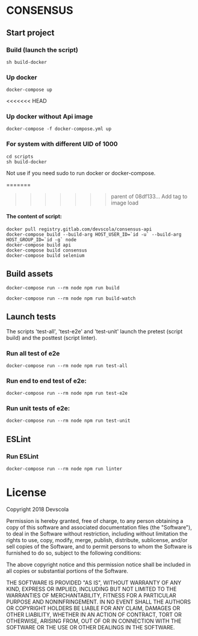 # CONSENSUS

## Start project

### Build (launch the script)

`sh build-docker`


### Up docker

`docker-compose up`


<<<<<<< HEAD
### Up docker without Api image

`docker-compose -f docker-compose.yml up`


### For system with different UID of 1000

~~~
cd scripts
sh build-docker
~~~

Not use if you need sudo to run docker or docker-compose.


=======
>>>>>>> parent of 08df133... Add tag to image load
#### The content of script:

~~~
docker pull registry.gitlab.com/devscola/consensus-api
docker-compose build --build-arg HOST_USER_ID=`id -u` --build-arg HOST_GROUP_ID=`id -g` node
docker-compose build api
docker-compose build consensus
docker-compose build selenium
~~~


## Build assets

`docker-compose run --rm node npm run build`

`docker-compose run --rm node npm run build-watch`


## Launch tests

The scripts 'test-all', 'test-e2e' and 'test-unit' launch the pretest (script build) and the posttest (script linter).


### Run all test of e2e

`docker-compose run --rm node npm run test-all`


### Run end to end test of e2e:

`docker-compose run --rm node npm run test-e2e`


### Run unit tests of e2e:

`docker-compose run --rm node npm run test-unit`


## ESLint

### Run ESLint

`docker-compose run --rm node npm run linter`


# License

Copyright 2018 Devscola

Permission is hereby granted, free of charge, to any person obtaining a copy of this software and associated documentation files (the "Software"), to deal in the Software without restriction, including without limitation the rights to use, copy, modify, merge, publish, distribute, sublicense, and/or sell copies of the Software, and to permit persons to whom the Software is furnished to do so, subject to the following conditions:

The above copyright notice and this permission notice shall be included in all copies or substantial portions of the Software.

THE SOFTWARE IS PROVIDED "AS IS", WITHOUT WARRANTY OF ANY KIND, EXPRESS OR IMPLIED, INCLUDING BUT NOT LIMITED TO THE WARRANTIES OF MERCHANTABILITY, FITNESS FOR A PARTICULAR PURPOSE AND NONINFRINGEMENT. IN NO EVENT SHALL THE AUTHORS OR COPYRIGHT HOLDERS BE LIABLE FOR ANY CLAIM, DAMAGES OR OTHER LIABILITY, WHETHER IN AN ACTION OF CONTRACT, TORT OR OTHERWISE, ARISING FROM, OUT OF OR IN CONNECTION WITH THE SOFTWARE OR THE USE OR OTHER DEALINGS IN THE SOFTWARE.
